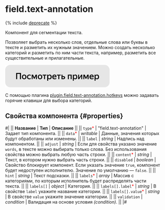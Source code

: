 # field.text-annotation

{% include [deprecate](../../_includes/deprecate.md) %}

Компонент для сегментации текста.

Позволяет выбрать несколько слов, отдельные слова или буквы в тексте и разметить их нужным значением. Можно создать несколько категорий и разметить по ним части текста, например, разметить все существительные и прилагательные.

[![Посмотреть пример в песочнице](../_images/buttons/view-example.svg)](https://ya.cc/t/bTmVb7H-3twmCg)

С помощью плагина [plugin.field.text-annotation.hotkeys](plugin.field.text-annotation.hotkeys.md) можно задавать горячие клавиши для выбора категорий.

## Свойства компонента {#properties}

#|
|| **Название** | **Тип** | **Описание** ||
|| `type`<span style="color: red">\*</span> | "field.text-annotation" | Задает тип компонента. ||
|| `data`<span style="color: red">\*</span> | _writable_ | Данные, значения которых будут обработаны или изменены. ||
|| `label` | _string_ | Надпись над компонентом. ||
|| `adjust` | _string_ | Если для свойства указано значение `words`, в тексте можно выбирать только слова. Без использования свойства можно выбрать любую часть строки. ||
|| `content`<span style="color: red">\*</span> | _string_ | Текст, в котором нужно выбрать часть строки. ||
|| `disabled` | _boolean_ | Свойство блокирует компонент. Если указать значение `true`, компонент будет недоступен исполнителю. Значение по умолчанию — `false`. ||
|| `hint` | _string_ | Текст подсказки. ||
|| `labels`<span style="color: red">\*</span> | _array_ | Массив с категориями, по которым исполнитель будет распределять части текста. ||
|| `labels[]` | _object_ | Категория. ||
|| `labels[].label`<span style="color: red">\*</span> | _string_ | В свойстве `label` укажите название категории. ||
|| `labels[].value`<span style="color: red">\*</span> | _string_ | В свойстве `value` укажите значение категории. ||
|| `validation` | _condition_ | Валидация на основе условия _(condition)_. ||
|#
